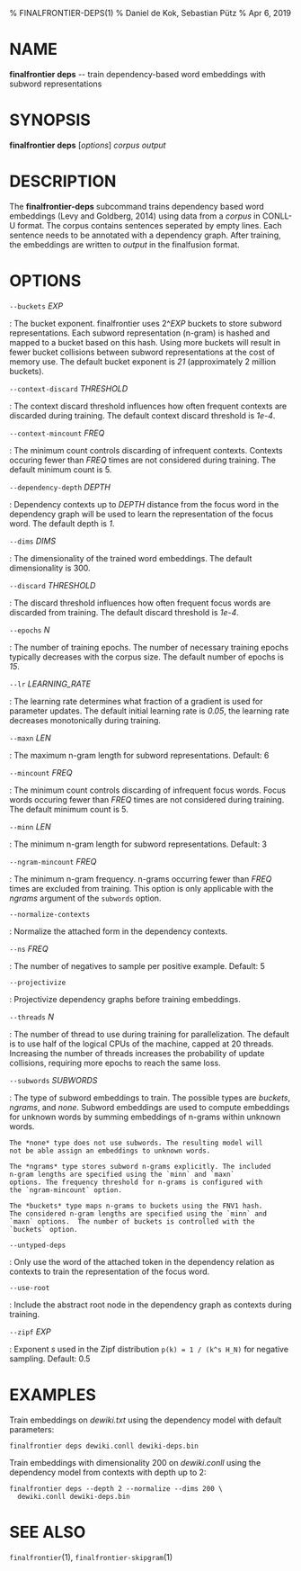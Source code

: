 % FINALFRONTIER-DEPS(1) % Daniel de Kok, Sebastian Pütz % Apr 6, 2019

NAME
====

**finalfrontier deps** -- train dependency-based word embeddings with subword
representations

SYNOPSIS
========

**finalfrontier deps** [*options*] *corpus* *output*

DESCRIPTION
===========

The **finalfrontier-deps** subcommand trains dependency based word embeddings
(Levy and Goldberg, 2014) using data from a *corpus* in CONLL-U format. The
corpus contains sentences seperated by empty lines. Each sentence needs to be
annotated with a dependency graph. After training, the embeddings are written
to *output* in the finalfusion format.

OPTIONS
=======

`--buckets` *EXP*

:   The bucket exponent. finalfrontier uses 2^*EXP* buckets to store subword
representations. Each subword representation (n-gram) is hashed and mapped to a
bucket based on this hash. Using more buckets will result in fewer bucket
collisions between subword representations at the cost of memory use. The
default bucket exponent is *21* (approximately 2 million buckets).

`--context-discard` *THRESHOLD*

:   The context discard threshold influences how often frequent contexts are
discarded during training. The default context discard threshold is *1e-4*.
    
`--context-mincount` *FREQ*

:   The minimum count controls discarding of infrequent contexts. Contexts
occuring fewer than *FREQ* times are not considered during training.  The
default minimum count is 5.

`--dependency-depth` *DEPTH*

:   Dependency contexts up to *DEPTH* distance from the focus word in the
dependency graph will be used to learn the representation of the focus word. The
default depth is *1*.

`--dims` *DIMS*

:   The dimensionality of the trained word embeddings. The default
dimensionality is 300.

`--discard` *THRESHOLD*

:   The discard threshold influences how often frequent focus words are
discarded from training. The default discard threshold is *1e-4*.

`--epochs` *N*

:   The number of training epochs. The number of necessary training epochs
typically decreases with the corpus size. The default number of epochs is *15*.

`--lr` *LEARNING_RATE*

:   The learning rate determines what fraction of a gradient is used for
parameter updates. The default initial learning rate is *0.05*, the learning
rate decreases monotonically during training.

`--maxn` *LEN*

:   The maximum n-gram length for subword representations. Default: 6

`--mincount` *FREQ*

:   The minimum count controls discarding of infrequent focus words. Focus words
occuring fewer than *FREQ* times are not considered during training. The default
minimum count is 5.

`--minn` *LEN*

:   The minimum n-gram length for subword representations. Default: 3

`--ngram-mincount` *FREQ*

:   The minimum n-gram frequency. n-grams occurring fewer than *FREQ*
    times are excluded from training. This option is only applicable
    with the *ngrams* argument of the `subwords` option.

`--normalize-contexts`

:   Normalize the attached form in the dependency contexts.

`--ns` *FREQ*

:   The number of negatives to sample per positive example. Default: 5

`--projectivize`

:   Projectivize dependency graphs before training embeddings.

`--threads` *N*

:   The number of thread to use during training for
    parallelization. The default is to use half of the logical CPUs of
    the machine, capped at 20 threads. Increasing the number of
    threads increases the probability of update collisions, requiring
    more epochs to reach the same loss.
    
`--subwords` *SUBWORDS*

:   The type of subword embeddings to train. The possible types are
    *buckets*, *ngrams*, and *none*. Subword embeddings are used to
    compute embeddings for unknown words by summing embeddings of
    n-grams within unknown words.

    The *none* type does not use subwords. The resulting model will
    not be able assign an embeddings to unknown words.

    The *ngrams* type stores subword n-grams explicitly. The included
    n-gram lengths are specified using the `minn` and `maxn`
    options. The frequency threshold for n-grams is configured with
    the `ngram-mincount` option.

    The *buckets* type maps n-grams to buckets using the FNV1 hash.
    The considered n-gram lengths are specified using the `minn` and
    `maxn` options.  The number of buckets is controlled with the
    `buckets` option.

`--untyped-deps`

:   Only use the word of the attached token in the dependency relation as
contexts to train the representation of the focus word.
    
`--use-root`

:   Include the abstract root node in the dependency graph as contexts during
training.

`--zipf` *EXP*

:   Exponent *s* used in the Zipf distribution `p(k) = 1 / (k^s H_N)` for
negative sampling. Default: 0.5

EXAMPLES 
========

Train embeddings on *dewiki.txt* using the dependency model with default
parameters:

    finalfrontier deps dewiki.conll dewiki-deps.bin

Train embeddings with dimensionality 200 on *dewiki.conll* using the dependency
model from contexts with depth up to 2:

    finalfrontier deps --depth 2 --normalize --dims 200 \
      dewiki.conll dewiki-deps.bin

SEE ALSO
========

`finalfrontier`(1), `finalfrontier-skipgram`(1)
